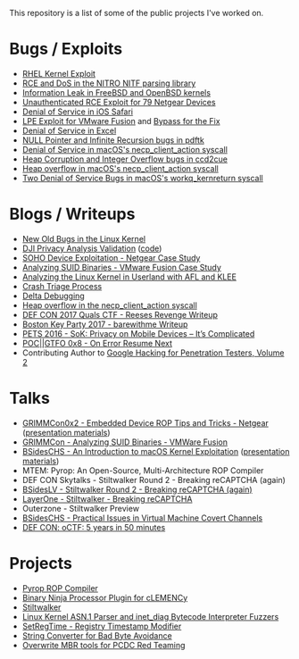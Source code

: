 This repository is a list of some of the public projects I've worked on.

# Bugs / Exploits
* [RHEL Kernel Exploit](https://github.com/grimm-co/NotQuite0DayFriday/tree/trunk/2021.03.12-linux-iscsi)
* [RCE and DoS in the NITRO NITF parsing library](https://github.com/grimm-co/NotQuite0DayFriday/tree/trunk/2021.01.29-nitro)
* [Information Leak in FreeBSD and OpenBSD kernels](https://github.com/grimm-co/NotQuite0DayFriday/tree/master/2020.07.10-bsd)
* [Unauthenticated RCE Exploit for 79 Netgear Devices](https://github.com/grimm-co/NotQuite0DayFriday/tree/master/2020.06.15-netgear)
* [Denial of Service in iOS Safari](https://github.com/grimm-co/NotQuite0DayFriday/tree/master/2020.06.02-iOS-safari)
* [LPE Exploit for VMware Fusion](https://github.com/grimm-co/NotQuite0DayFriday/tree/master/2020.03.17-vmware-fusion) and [Bypass for the Fix](https://twitter.com/jeffball55/status/1242530508053110785)
* [Denial of Service in Excel](https://github.com/grimm-co/NotQuite0DayFriday/tree/master/2020.03.07-excel)
* [NULL Pointer and Infinite Recursion bugs in pdftk](https://github.com/grimm-co/NotQuite0DayFriday/tree/master/2018.07.05-pdftk)
* [Denial of Service in macOS's necp_client_action syscall](https://github.com/grimm-co/NotQuite0DayFriday/tree/master/2018.05.24-macos)
* [Heap Corruption and Integer Overflow bugs in ccd2cue](https://github.com/grimm-co/NotQuite0DayFriday/blob/master/2018.04.26-ccd2cue)
* [Heap overflow in macOS's necp_client_action syscall](https://github.com/grimm-co/NotQuite0DayFriday/tree/master/2018.04.06-macos)
* [Two Denial of Service Bugs in macOS's workq_kernreturn syscall](https://github.com/grimm-co/NotQuite0DayFriday/blob/master/2018.02.16-macos)

# Blogs / Writeups
* [New Old Bugs in the Linux Kernel](https://blog.grimm-co.com/2021/03/new-old-bugs-in-linux-kernel.html)
* [DJI Privacy Analysis Validation](https://blog.grimm-co.com/2020/07/dji-privacy-analysis-validation.html) ([code](https://github.com/grimm-co/dji-go-4))
* [SOHO Device Exploitation - Netgear Case Study](https://blog.grimm-co.com/2020/06/soho-device-exploitation.html)
* [Analyzing SUID Binaries - VMware Fusion Case Study](https://blog.grimm-co.com/2020/05/analyzing-suid-binaries.html)
* [Analyzing the Linux Kernel in Userland with AFL and KLEE](https://blog.grimm-co.com/2020/05/analyzing-linux-kernel-in-userland-with.html)
* [Crash Triage Process](https://blog.grimm-co.com/2020/05/crash-triage-process.html)
* [Delta Debugging](https://blog.grimm-co.com/2020/05/delta-debugging.html)
* [Heap overflow in the necp_client_action syscall](https://blog.grimm-co.com/2020/05/heap-overflow-in-necpclientaction.html)
* [DEF CON 2017 Quals CTF - Reeses Revenge Writeup](https://github.com/jeffball55/ctf_writeups/tree/master/defcon_quals_2017/reeses)
* [Boston Key Party 2017 - barewithme Writeup](https://github.com/jeffball55/ctf_writeups/tree/master/boston_key_party_2017/barewithme)
* [PETS 2016 - SoK: Privacy on Mobile Devices – It’s Complicated](https://petsymposium.org/2016/files/papers/SoK__Privacy_on_Mobile_Devices_%E2%80%93_It%E2%80%99s_Complicated.pdf)
* [POC||GTFO 0x8 - On Error Resume Next](https://github.com/jeffball55/on_error_resume_next)
* Contributing Author to [Google Hacking for Penetration Testers, Volume 2](https://www.amazon.com/Google-Hacking-Penetration-Testers-Johnny/dp/1597491764)

# Talks
* [GRIMMCon0x2 - Embedded Device ROP Tips and Tricks - Netgear](https://www.youtube.com/watch?v=33vjLZrTc-U) ([presentation materials](https://github.com/jeffball55/grimmcon2_netgear_rop))
* [GRIMMCon - Analyzing SUID Binaries - VMWare Fusion](https://www.youtube.com/watch?v=L4tB8Ck1ed0)
* [BSidesCHS - An Introduction to macOS Kernel Exploitation](https://www.youtube.com/watch?v=OYZyk2q5XJY) ([presentation materials](https://github.com/jeffball55/intro_to_xnu_exploitation))
* MTEM: Pyrop: An Open-Source, Multi-Architecture ROP Compiler
* DEF CON Skytalks - Stiltwalker Round 2 - Breaking reCAPTCHA (again)
* [BSidesLV - Stiltwalker Round 2 - Breaking reCAPTCHA (again)](https://www.youtube.com/watch?v=3ZyTUsd-gAE)
* [LayerOne - Stiltwalker - Breaking reCAPTCHA](https://www.youtube.com/watch?v=Mj3thHKeKyg)
* Outerzone - Stiltwalker Preview
* [BSidesCHS - Practical Issues in Virtual Machine Covert Channels](http://www.securitybsides.com/w/page/50788290/BSidesCharleston)
* [DEF CON: oCTF: 5 years in 50 minutes](https://www.youtube.com/watch?v=lhHdu1RJ-0U)

# Projects
* [Pyrop ROP Compiler](https://github.com/jeffball55/rop_compiler/tree/master/pyrop)
* [Binary Ninja Processor Plugin for cLEMENCy](https://github.com/jeffball55/ctf_writeups/tree/master/defcon_finals_2017/binja)
* [Stiltwalker](https://dc949.org/projects/stiltwalker/)
* [Linux Kernel ASN.1 Parser and inet_diag Bytecode Interpreter Fuzzers](https://github.com/grimm-co/linuxklee)
* [SetRegTime - Registry Timestamp Modifier](https://github.com/grimm-co/SetRegTime)
* [String Converter for Bad Byte Avoidance](https://github.com/jeffball55/string_converter)
* [Overwrite MBR tools for PCDC Red Teaming](https://github.com/jeffball55/overwrite_mbr)
